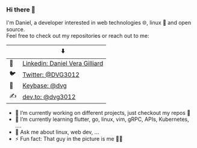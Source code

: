 ### Hi there 👋

I'm Daniel, a developer interested in web technologies 🌐, linux 🐧 and open source.  
Feel free to check out my repositories or reach out to me:

<!-- | 🌐 | [daniel-vera-g.github.io/](https://daniel-vera-g.github.io/)                                  | -->
<!-- |---|-----------------------------------------------------------------------------------------------| -->

|  | ⬇️
| --- | ---
| 💼 | [Linkedin: Daniel Vera Gilliard](https://www.linkedin.com/in/daniel-vera-gilliard-b87568146/) |
| 🐦 | [Twitter: @DVG3012](https://twitter.com/DVG3012)                                              |
| 🔑 | [Keybase: @dvg](https://keybase.io/dvg)                                                       |
| ✍️ | [dev.to: @dvg3012](https://dev.to/dvg3012)                                                    |

- 🔭 I’m currently working on different projects, just checkout my repos 🤖
- 🌱 I’m currently learning flutter, go, linux, vim, gRPC, APIs, Kubernetes, ....
- 💬 Ask me about linux, web dev, ...
- ⚡ Fun fact: That guy in the picture is me 👨‍💻


<!-- TODO add better gh-stats in future -->
